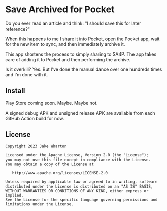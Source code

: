 # Save Archived for Pocket

Do you ever read an article and think: "I should save this for later reference?"

When this happens to me I share it into Pocket, open the Pocket app, wait for the new item to sync,
and then immediately archive it.

This app shortens the process to simply sharing to SA4P. The app takes care of adding it to Pocket
and then performing the archive.

Is it overkill? Yes. But I've done the manual dance over one hundreds times and I'm done with it.


## Install

Play Store coming soon. Maybe. Maybe not.

A signed debug APK and unsigned release APK are available from each GitHub Action build for now.


## License

    Copyright 2023 Jake Wharton

    Licensed under the Apache License, Version 2.0 (the "License");
    you may not use this file except in compliance with the License.
    You may obtain a copy of the License at

       http://www.apache.org/licenses/LICENSE-2.0

    Unless required by applicable law or agreed to in writing, software
    distributed under the License is distributed on an "AS IS" BASIS,
    WITHOUT WARRANTIES OR CONDITIONS OF ANY KIND, either express or implied.
    See the License for the specific language governing permissions and
    limitations under the License.
